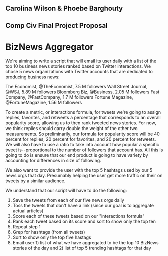 ## Carolina Wilson & Phoebe Barghouty 
## Comp Civ Final Project Proposal 

# BizNews Aggregator

We're aiming to write a script that will email its user daily with a list of the top 10 business news stories ranked based on Twitter interactions. We chose 5 news organizations with Twitter accounts that are dedicated to producing business news:

The Economist, @TheEconomist, 7.5 M followers 
Wall Street Journal, @WSJ, 5.89 M followers 
Bloomberg Biz, @Business, 2.05 M followers 
Fast Company, @FastCompany, 1.7 M followers 
Fortune Magazine, @FortuneMagazine, 1.56 M followers

To create a metric, or interactions formula, for tweets we're going to assign replies, favorites, and retweets a percentage that corresponds to an overall popularity score, allowing us to then rank tweeted news stories. For now, we think replies should carry double the weight of the other two measurements. So preliminarily, our formula for popularity score will be 40 percent for replies, 20 percent for favorites, and 20 percent for retweets. We will also have to use a ratio to take into account how popular a specific tweet is--proportional to the number of followers that account has. All this is going to do is ensure that our end product is going to have variety by accounting for differences in size of following.  

We also want to provide the user with the top 5 hashtags used by our 5 news orgs that day. Presumably helping the user get more traffic on their on tweets by a similar audience. 

We understand that our script will have to do the following: 

1.	Save the tweets from each of our five news orgs daily
2.	Toss the tweets that don't have a link (since our goal is to aggregate actual articles) 
3.	Score each of these tweets based on our "interactions formula" 
4.	Rank each tweet based on its score and sort to show only the top ten 
5.	Repeat step 1 
6.	Grep for hashtags (from all tweets)
7.	Sort to show only the top five hastags 
8.	Email user 1) list of what we have aggregated to be the top 10 BizNews stories of the day and 2) list of top 5 trending hashtags for that day


